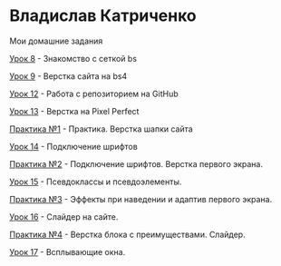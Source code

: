 # Владислав Катриченко
Мои домашние задания

[Урок 8](arachidi.github.io/lesson_8/ "Знакомство с сеткой bs") - Знакомство с сеткой bs

[Урок 9](arachidi.github.io/lesson_9/ "Верстка сайта на bs4") - Верстка сайта на bs4

[Урок 12](arachidi.github.io "Работа с репозиторием на GitHub") - Работа с репозиторием на GitHub

[Урок 13](arachidi.github.io/lesson_13/ "Адаптивная верстка") - Верстка на Pixel Perfect

[Практика №1](arachidi.github.io/lesson_14/ "Практика") - Практика. Верстка шапки сайта

[Урок 14](arachidi.github.io/lesson_14_1/ "Шрифты") - Подключение шрифтов

[Практика №2](arachidi.github.io/practice_2/ "Подключение шрифтов. Верстка первого экрана.") - Подключение шрифтов. Верстка первого экрана.

[Урок 15](arachidi.github.io/lesson_15/ "Псевдоклассы и псевдоэлементы") - Псевдоклассы и псевдоэлементы.

[Практика №3](arachidi.github.io/practice_3/ "Эффекты при наведении и адаптив первого экрана") - Эффекты при наведении и адаптив первого экрана.

[Урок 16](arachidi.github.io/lesson_16/ "Слайдер на сайте") - Слайдер на сайте.

[Практика №4](arachidi.github.io/practice_4/ "Верстка блока с преимуществами. Слайдер.") - Верстка блока с преимуществами. Слайдер.

[Урок 17](arachidi.github.io/lesson_17 "Всплывающие окна.") - Всплывающие окна.
